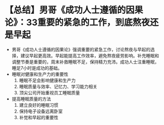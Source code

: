 # 【总结】男哥《成功人士遵循的因果论》：33重要的紧急的工作，到底熬夜还是早起

-   男哥《成功人士遵循的因果论》强调重要的紧急工作，讨论熬夜与早起的选择，建议早起更高效。早起能提高工作效率，避免熬夜疲劳影响。补充睡眠和调整节奏是重要的，周末补救睡眠不足，保持精力充沛。成功人士注重睡眠，睡足7小时是成功的基础。
-   睡眠对健康和生产力的重要性
    1.  睡眠不足会影响健康和生产力
    2.  睡眠质量与效率、记忆力、学习能力相关
    3.  顶尖公司开始重视员工睡眠质量
-   提高睡眠质量的方法
    1.  建立良好的睡眠习惯
    2.  保持电子设备远离卧室
    3.  补觉和早起的重要性